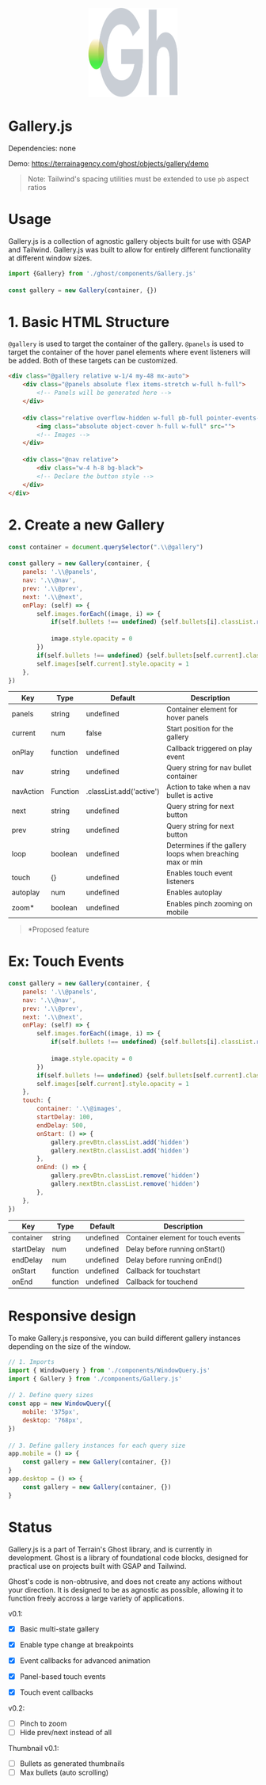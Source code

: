 <p align="center">
  <img width="180" height="180" src="https://github.com/terrainagency/ghost/blob/main/assets/logo.svg" alt="Ghost: Agnostic GSAP and Tailwind Framework">
</p>

# Gallery.js

Dependencies: none 

Demo: https://terrainagency.com/ghost/objects/gallery/demo

> Note: Tailwind's spacing utilities must be extended to use `pb` aspect ratios

# Usage

Gallery.js is a collection of agnostic gallery objects built for use with GSAP and Tailwind. Gallery.js was built to allow for entirely different functionality at different window sizes.

```javascript
import {Gallery} from './ghost/components/Gallery.js'

const gallery = new Gallery(container, {})
```

# 1. Basic HTML Structure

`@gallery` is used to target the container of the gallery. `@panels` is used to target the container of the hover panel elements where event listeners will be added. Both of these targets can be customized.

```html
<div class="@gallery relative w-1/4 my-48 mx-auto">
    <div class="@panels absolute flex items-stretch w-full h-full">
        <!-- Panels will be generated here -->
    </div>

    <div class="relative overflow-hidden w-full pb-full pointer-events-none">
        <img class="absolute object-cover h-full w-full" src="">
        <!-- Images -->
    </div>

    <div class="@nav relative">
        <div class="w-4 h-8 bg-black">
        <!-- Declare the button style -->
    </div>
</div>
```

# 2. Create a new Gallery

```javascript
const container = document.querySelector(".\\@gallery")

const gallery = new Gallery(container, {
    panels: '.\\@panels',
    nav: '.\\@nav',
    prev: '.\\@prev',
    next: '.\\@next',
    onPlay: (self) => {
        self.images.forEach((image, i) => {
            if(self.bullets !== undefined) {self.bullets[i].classList.remove('active')}

            image.style.opacity = 0
        })
        if(self.bullets !== undefined) {self.bullets[self.current].classList.add('active')}
        self.images[self.current].style.opacity = 1
    },
})
```

Key | Type | Default | Description
------------ | ------------ | ------------ | ------------
panels | string | undefined | Container element for hover panels
current | num | false | Start position for the gallery
onPlay | function | undefined | Callback triggered on play event
nav | string | undefined | Query string for nav bullet container
navAction | Function | .classList.add('active') | Action to take when a nav bullet is active
next | string | undefined | Query string for next button
prev | string | undefined | Query string for next button
loop | boolean | undefined | Determines if the gallery loops when breaching max or min
touch | {} | undefined | Enables touch event listeners
autoplay | num | undefined | Enables autoplay 
zoom* | boolean | undefined | Enables pinch zooming on mobile

> *Proposed feature

# Ex: Touch Events

```javascript
const gallery = new Gallery(container, {
    panels: '.\\@panels',
    nav: '.\\@nav',
    prev: '.\\@prev',
    next: '.\\@next',
    onPlay: (self) => {
        self.images.forEach((image, i) => {
            if(self.bullets !== undefined) {self.bullets[i].classList.remove('active')}

            image.style.opacity = 0
        })
        if(self.bullets !== undefined) {self.bullets[self.current].classList.add('active')}
        self.images[self.current].style.opacity = 1
    },
    touch: {
        container: '.\\@images',
        startDelay: 100,
        endDelay: 500,
        onStart: () => {
            gallery.prevBtn.classList.add('hidden')
            gallery.nextBtn.classList.add('hidden')
        },
        onEnd: () => {
            gallery.prevBtn.classList.remove('hidden')
            gallery.nextBtn.classList.remove('hidden')
        },
    },
})
```

Key | Type | Default | Description
------------ | ------------ | ------------ | ------------
container | string | undefined | Container element for touch events
startDelay | num | undefined | Delay before running onStart()
endDelay | num | undefined | Delay before running onEnd()
onStart | function | undefined | Callback for touchstart
onEnd | function | undefined | Callback for touchend

# Responsive design

To make Gallery.js responsive, you can build different gallery instances depending on the size of the window.

```javascript
// 1. Imports
import { WindowQuery } from './components/WindowQuery.js'
import { Gallery } from './components/Gallery.js'

// 2. Define query sizes
const app = new WindowQuery({
    mobile: '375px',
    desktop: '768px',
})

// 3. Define gallery instances for each query size
app.mobile = () => {
    const gallery = new Gallery(container, {})
}
app.desktop = () => {
    const gallery = new Gallery(container, {})
}

```

# Status

Gallery.js is a part of Terrain's Ghost library, and is currently in development. Ghost is a library of foundational code blocks, designed for practical use on projects built with GSAP and Tailwind.

Ghost's code is non-obtrusive, and does not create any actions without your direction. It is designed to be as agnostic as possible, allowing it to function freely accross a large variety of applications.

v0.1:
- [x] Basic multi-state gallery
- [x] Enable type change at breakpoints
- [x] Event callbacks for advanced animation
- [x] Panel-based touch events
- [x] Touch event callbacks


v0.2: 
- [ ] Pinch to zoom
- [ ] Hide prev/next instead of all

Thumbnail v0.1: 
- [ ] Bullets as generated thumbnails
- [ ] Max bullets (auto scrolling)
